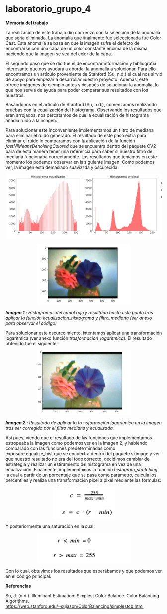 # laboratorio_grupo_4

**Memoria del trabajo**

La realización de este trabajo dio comienzo con la selección de la anomalía que sería eliminada. La anomalía que finalmente fue seleccionada fue Color Cast. Esta anomalía se basa en que la imagen sufre el defecto de encontrarse con una capa de un color constante encima de la misma, haciendo que la imagen se vea del color de la capa.

El segundo paso que se dió fue el de encontrar información y bibliografía interesante que nos ayudará a abordar la anomalía a solucionar. Para ello encontramos un artículo proveniente de Stanford (Su, n.d.) el cual nos sirvió de apoyo para empezar a desarrollar nuestro proyecto. Además, este ofrece imágenes de ejemplo antes y después de solucionar la anomalía, lo que nos servía de ayuda para poder  comparar sus resultados con los nuestros.

Basándonos en el artículo de Stanford (Su, n.d.), comenzamos realizando pruebas con la ecualización del histograma. Observando los resultados que eran arrojados, nos percatamos de que la ecualización de histograma añadía ruido a la imagen.  

Para solucionar este inconveniente implementamos un filtro de mediana para eliminar el ruido generado.  El resultado de este paso extra para eliminar el ruido lo comparamos con la aplicación de la función *fastNlMeansDenoisingColored* que se encuentra dentro del paquete CV2 para de esta manera tener una referencia para saber si nuestro filtro de mediana funcionaba correctamente. Los resultados que teníamos en este momento los podemos observar en la siguiente imagen. Como podemos ver, la imagen está demasiado suavizada y oscurecida. 


<p align="center">
  <img src="/memoria/2.png" width="500">
</p>

<p align="center">
  <img src="/memoria/1.png"  width="300">
 
</p>

 ***Imagen 1** : Histogramas del canal rojo y resultado hasta este punto tras aplicar la función ecualizacion_histograma y filtro_mediana (ver anexo para observar el código)* 
 
 Para solucionar este oscurecimiento, intentamos aplicar una transformación logarítmica (ver anexo función *trasformacion_logaritmica*). El resultado obtenido fue el siguiente:
 
 <p align="center">
  <img src="/memoria/3.png"  width="300">
</p>

***Imagen 2** : Resultado de aplicar la transformación logarítmica en la imagen tras ser corregida por el filtro mediana y ecualizada.*


Así pues, viendo que el resultado de las funciones que implementamos estropeaba la imagen como podemos ver en la imagen 2, y habiendo comparado con las funciones predeterminadas  como  exposure.equalize_hist que se encuentra dentro del paquete skimage y ver que nuestro resultado no era del todo correcto, decidimos cambiar de estrategia y realizar un estiramiento del histograma en vez de una ecualización. 
Finalmente, implementamos la función *histogram_stretching*, la cual a partir de un porcentaje que se pasa como parámetro, calcula los percentiles y realiza una transformación pixel a pixel mediante las fórmulas:

 <p align="center">
  <img src="/memoria/4.png"  width="200">
</p>

Y posteriormente una saturación en la cual:

 <p align="center">
  <img src="/memoria/5.png"  width="300">
</p>

Con lo cual, obtuvimos los resultados que esperábamos y que podemos ver en el código principal.


**Referencias**

Su, J. (n.d.). Illuminant Estimation: Simplest Color Balance. Color Balancing Algorithms. https://web.stanford.edu/~sujason/ColorBalancing/simplestcb.html
